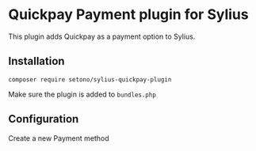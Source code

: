 # Quickpay Payment plugin for Sylius

This plugin adds Quickpay as a payment option to Sylius.

## Installation

``composer require setono/sylius-quickpay-plugin``

Make sure the plugin is added to `bundles.php`

## Configuration

Create a new Payment method
